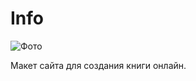 # Info

<img alt="Фото" src="https://sergsi.github.io/PhotoBook/assets/img/logo.png">



Макет сайта для создания книги онлайн.




